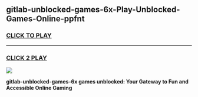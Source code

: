 
## gitlab-unblocked-games-6x-Play-Unblocked-Games-Online-ppfnt
<h3>
<a href="https://premium76.site?title=gitlab-unblocked-games-6x&ref=24A">CLICK TO PLAY</a></h3>
<hr>

<h3>
<a href="https://premium76.site?title=gitlab-unblocked-games-6x&ref=24A">CLICK 2 PLAY</a>
  
</h3>

<a href="https://premium76.site?title=gitlab-unblocked-games-6x&ref=24A"><img src="https://clearcache.store/games.png"></a>


**gitlab-unblocked-games-6x games unblocked: Your Gateway to Fun and Accessible Online Gaming**
